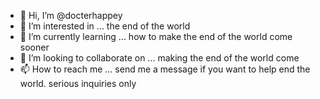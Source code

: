 - 👋 Hi, I’m @docterhappey
- 👀 I’m interested in ... the end of the world
- 🌱 I’m currently learning ... how to make the end of the world come sooner
- 💞️ I’m looking to collaborate on ... making the end of the world come
- 📫 How to reach me ... send me a message if you want to help end the world. serious inquiries only

<!---
docterhappey/docterhappey is a ✨ special ✨ repository because its `README.md` (this file) appears on your GitHub profile.
You can click the Preview link to take a look at your changes.
--->
